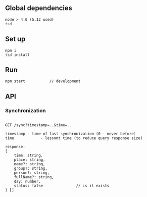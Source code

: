 ## Global dependencies
```
node > 4.0 (5.12 used)
tsd
```

## Set up
```
npm i
tsd install
```

## Run
```
npm start			// development
```

## API

### Synchronization
```

GET /sync?timestamp=..&time=..

timestamp - time of last synchronization (0 - never before)
time			- lessont time (to reduce query response size)

response:
{
	time: string,
	place: string,
	name?: string,
	group?: string,
	person?: string,
	fullName?: string,
	day: number,
	status: false				// is it exists
} []
```